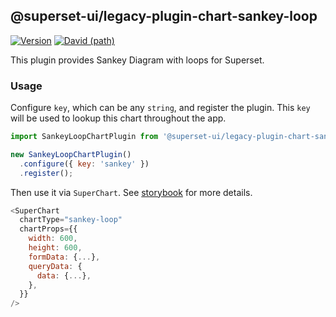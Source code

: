 ## @superset-ui/legacy-plugin-chart-sankey-loop

[![Version](https://img.shields.io/npm/v/@superset-ui/legacy-plugin-chart-sankey.svg?style=flat-square)](https://img.shields.io/npm/v/@superset-ui/legacy-plugin-chart-sankey.svg?style=flat-square)
[![David (path)](https://img.shields.io/david/apache-superset/superset-ui-plugins.svg?path=packages%2Fsuperset-ui-legacy-plugin-chart-sankey&style=flat-square)](https://david-dm.org/apache-superset/superset-ui-plugins?path=packages/superset-ui-legacy-plugin-chart-sankey)

This plugin provides Sankey Diagram with loops for Superset.

### Usage

Configure `key`, which can be any `string`, and register the plugin. This `key` will be used to lookup this chart throughout the app.

```js
import SankeyLoopChartPlugin from '@superset-ui/legacy-plugin-chart-sankey-loop';

new SankeyLoopChartPlugin()
  .configure({ key: 'sankey' })
  .register();
```

Then use it via `SuperChart`. See [storybook](https://apache-superset.github.io/superset-ui-plugins/?selectedKind=plugin-chart-sankey-loop) for more details.

```js
<SuperChart
  chartType="sankey-loop"
  chartProps={{
    width: 600,
    height: 600,
    formData: {...},
    queryData: {
      data: {...},
    },
  }}
/>
```
